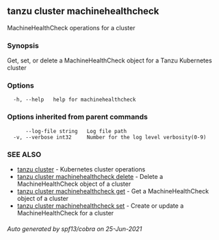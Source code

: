 ## tanzu cluster machinehealthcheck

MachineHealthCheck operations for a cluster

### Synopsis

Get, set, or delete a MachineHealthCheck object for a Tanzu Kubernetes cluster

### Options

```
  -h, --help   help for machinehealthcheck
```

### Options inherited from parent commands

```
      --log-file string   Log file path
  -v, --verbose int32     Number for the log level verbosity(0-9)
```

### SEE ALSO

* [tanzu cluster](tanzu_cluster.md)	 - Kubernetes cluster operations
* [tanzu cluster machinehealthcheck delete](tanzu_cluster_machinehealthcheck_delete.md)	 - Delete a MachineHealthCheck object of a cluster
* [tanzu cluster machinehealthcheck get](tanzu_cluster_machinehealthcheck_get.md)	 - Get a MachineHealthCheck object of a cluster
* [tanzu cluster machinehealthcheck set](tanzu_cluster_machinehealthcheck_set.md)	 - Create or update a MachineHealthCheck for a cluster

###### Auto generated by spf13/cobra on 25-Jun-2021
